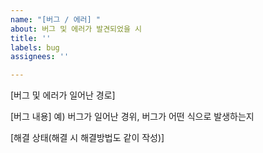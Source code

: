 ```yaml
---
name: "[버그 / 에러] "
about: 버그 및 에러가 발견되었을 시
title: ''
labels: bug
assignees: ''

---
```


[버그 및 에러가 일어난 경로]





[버그 내용]
예) 버그가 일어난 경위, 버그가 어떤 식으로 발생하는지





[해결 상태(해결 시 해결방법도 같이 작성)]
